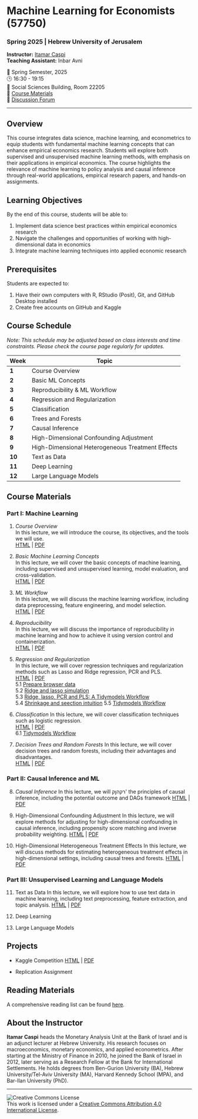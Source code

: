 # Machine Learning for Economists (57750)
### Spring 2025 | Hebrew University of Jerusalem

**Instructor:** [Itamar Caspi](https://itamarcaspi.rbind.io)  
**Teaching Assistant:** Inbar Avni

📅 Spring Semester, 2025  
🕒 16:30 - 19:15  
🏢 Social Sciences Building, Room 22205  
📝 [Course Materials](https://github.com/ml4econ/lecture-notes-2025)  
💬 [Discussion Forum](https://moodle.huji.ac.il/2024-25/course/view.php?id=2170)

---

## Overview

This course integrates data science, machine learning, and econometrics to equip students with fundamental machine learning concepts that can enhance empirical economics research. Students will explore both supervised and unsupervised machine learning methods, with emphasis on their applications in empirical economics. The course highlights the relevance of machine learning to policy analysis and causal inference through real-world applications, empirical research papers, and hands-on assignments.

## Learning Objectives

By the end of this course, students will be able to:

1. Implement data science best practices within empirical economics research
2. Navigate the challenges and opportunities of working with high-dimensional data in economics
3. Integrate machine learning techniques into applied economic research

## Prerequisites

Students are expected to:

1. Have their own computers with R, RStudio (Posit), Git, and GitHub Desktop installed
2. Create free accounts on GitHub and Kaggle

## Course Schedule

*Note: This schedule may be adjusted based on class interests and time constraints. Please check the course page regularly for updates.*

| Week | Topic |
|------|-------|
| **1** | Course Overview |
| **2** | Basic ML Concepts |
| **3** | Reproducibility & ML Workflow |
| **4** | Regression and Regularization |
| **5** | Classification |
| **6** | Trees and Forests |
| **7** | Causal Inference | 
| **8** | High-Dimensional Confounding Adjustment |
| **9** | High-Dimensional Heterogeneous Treatment Effects |
| **10** | Text as Data |
| **11** | Deep Learning
| **12** | Large Language Models |

## Course Materials

### Part I: Machine Learning

1. *Course Overview*  
In this lecture, we will introduce the course, its objectives, and the tools we will use.  
   [HTML](https://raw.githack.com/ml4econ/lecture-notes-2025/master/01-overview/01-overview.html) |
   [PDF](https://raw.githack.com/ml4econ/lecture-notes-2025/master/01-overview/01-overview.pdf)

2. *Basic Machine Learning Concepts*    
In this lecture, we will cover the basic concepts of machine learning, including supervised and unsupervised learning, model evaluation, and cross-validation.  
   [HTML](https://raw.githack.com/ml4econ/lecture-notes-2025/master/02-basic-ml-concepts/02-basic-ml-concepts.html) |
   [PDF](https://raw.githack.com/ml4econ/lecture-notes-2025/master/02-basic-ml-concepts/02-basic-ml-concepts.pdf)

3. *ML Workflow*  
In this lecture, we will discuss the machine learning workflow, including data preprocessing, feature engineering, and model selection.  
   [HTML](https://raw.githack.com/ml4econ/lecture-notes-2025/master/03-ml-workflow/03-ml-workflow.html) |
   [PDF](https://raw.githack.com/ml4econ/lecture-notes-2025/master/03-ml-workflow/03-ml-workflow.pdf)


4. *Reproducibility*  
In this lecture, we will discuss the importance of reproducibility in machine learning and how to achieve it using version control and containerization.  
   [HTML](https://raw.githack.com/ml4econ/lecture-notes-2025/master/04-reprod-vc/04-reprod-vc.html) |
   [PDF](https://raw.githack.com/ml4econ/lecture-notes-2025/master/04-reprod-vc/04-reprod-vc.pdf)                                     

5. *Regression and Regularization*  
In this lecture, we will cover regression techniques and regularization methods such as Lasso and Ridge regression, PCR and PLS.  
   [HTML](https://raw.githack.com/ml4econ/lecture-notes-2025/master/05-regression-regularization/05-regression-regularization.html) |
   [PDF](https://raw.githack.com/ml4econ/lecture-notes-2025/master/05-regression-regularization/05-regression-regularization.pdf)  
  5.1 [Prepare browser data](https://raw.githack.com/ml4econ/lecture-notes-2025/master/05-regression-regularization/05-prepare-browser-data.html)  
  5.2 [Ridge and lasso simulation](https://raw.githack.com/ml4econ/lecture-notes-2025/master/05-regression-regularization/05-simulations.html)  
  5.3 [Ridge, lasso, PCR and PLS: A Tidymodels Workflow](https://raw.githack.com/ml4econ/lecture-notes-2025/master/05-regression-regularization/05-tidymodels-workflow.html)  
  5.4 [Shrinkage and seection intuition](https://raw.githack.com/ml4econ/lecture-notes-2025/master/05-regression-regularization/05-shrinkage-selection-intuition.html)
  5.5 [Tidymodels Workflow](https://raw.githack.com/ml4econ/lecture-notes-2025/master/05-regression-regularization/05-tidymodels-workflow.html)
  
6. *Classification*
In this lecture, we will cover classification techniques such as logistic regression.  
   [HTML](https://raw.githack.com/ml4econ/lecture-notes-2025/master/06-classification/06-classification.html) |
   [PDF](https://raw.githack.com/ml4econ/lecture-notes-2025/master/06-classification/06-classification.pdf)  
  6.1 [Tidymodels Workflow](https://raw.githack.com/ml4econ/lecture-notes-2025/master/06-classification/06-tidymodels-workflow-covid.html)  
  
7. *Decision Trees and Random Forests*
In this lecture, we will cover decision trees and random forests, including their advantages and disadvantages.  
   [HTML](https://raw.githack.com/ml4econ/lecture-notes-2025/master/07-trees-forests/07-trees-forests.html) |
   [PDF](https://raw.githack.com/ml4econ/lecture-notes-2025/master/07-trees-forests/07-trees-forests.pdf)  
   
  
### Part II: Causal Inference and ML

8. *Causal Inference*
In this lecture, we will רקהןק' the principles of causal inference, including the potential outcome and DAGs framework
   [HTML](https://raw.githack.com/ml4econ/lecture-notes-2025/master/08-causal-inference/08-causal-inference.html) |
   [PDF](https://raw.githack.com/ml4econ/lecture-notes-2025/master/08-causal-inference/08-causal-inference.pdf)  
   
9. High-Dimensional Confounding Adjustment
In this lecture, we will explore methods for adjusting for high-dimensional confounding in causal inference, including propensity score matching and inverse probability weighting.
   [HTML](https://raw.githack.com/ml4econ/lecture-notes-2025/master/09-lasso-ate/09-lasso-ate.html) |
   [PDF](https://raw.githack.com/ml4econ/lecture-notes-2025/master/09-lasso-ate/09-lasso-ate.pdf)

10. High-Dimensional Heterogeneous Treatment Effects
In this lecture, we will discuss methods for estimating heterogeneous treatment effects in high-dimensional settings, including causal trees and forests.
   [HTML](https://raw.githack.com/ml4econ/lecture-notes-2025/master/10-trees-cate/10-trees-cate.html) |
   [PDF](https://raw.githack.com/ml4econ/lecture-notes-2025/master/10-trees-cate/10-trees-cate.pdf)

### Part III: Unsupervised Learning and Language Models

11. Text as Data
In this lecture, we will explore how to use text data in machine learning, including text preprocessing, feature extraction, and topic analysis.
   [HTML](https://raw.githack.com/ml4econ/lecture-notes-2025/master/11-text-mining/11-text-mining.html) |
   [PDF](https://raw.githack.com/ml4econ/lecture-notes-2025/master/11-text-mining/11-text-mining.pdf)

12. Deep Learning

13. Large Language Models

## Projects

- Kaggle Competition
[HTML](https://raw.githack.com/ml4econ/lecture-notes-2025/master/a-kaggle/a-kaggle.html) |
[PDF](https://raw.githack.com/ml4econ/lecture-notes-2025/master/a-kaggle/a-kaggle.pdf)  


- Replication Assignment 

## Reading Materials

A comprehensive reading list can be found [here](https://github.com/ml4econ/lecture-notes-2025/blob/master/resources.md).

## About the Instructor

**Itamar Caspi** heads the Monetary Analysis Unit at the Bank of Israel and is an adjunct lecturer at Hebrew University. His research focuses on macroeconomics, monetary economics, and applied econometrics. After starting at the Ministry of Finance in 2010, he joined the Bank of Israel in 2012, later serving as a Research Fellow at the Bank for International Settlements. He holds degrees from Ben-Gurion University (BA), Hebrew University/Tel-Aviv University (MA), Harvard Kennedy School (MPA), and Bar-Ilan University (PhD).

---

![Creative Commons License](https://i.creativecommons.org/l/by/4.0/88x31.png)  
This work is licensed under a [Creative Commons Attribution 4.0 International License](https://creativecommons.org/licenses/by/4.0/).